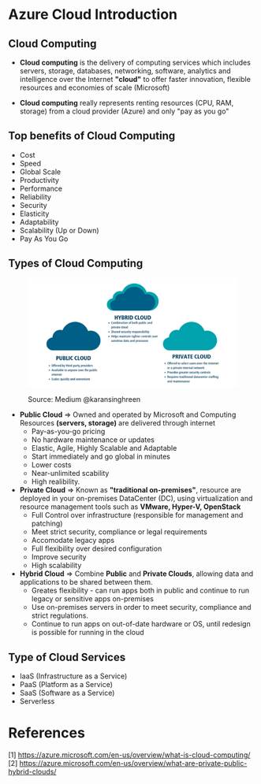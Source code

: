 # Azure Cloud Introduction


## Cloud Computing

* **Cloud computing** is the delivery of computing services which includes servers, storage, databases, networking, software, analytics and intelligence over the Internet **"cloud"** to offer faster innovation, flexible resources and economies of scale (Microsoft)

* **Cloud computing** really represents renting resources (CPU, RAM, storage) from a cloud provider (Azure) and only "pay as you go"

## Top benefits of Cloud Computing

* Cost
* Speed
* Global Scale
* Productivity
* Performance
* Reliability
* Security
* Elasticity
* Adaptability
* Scalability (Up or Down)
* Pay As You Go

## Types of Cloud Computing


<figure>
<p align="center">
<img src="https://github.com/H0j3n/Azure-AZ-900-Notes/blob/master/img/cloud.png" alt="My Images"></p>
<p align="center"><figcaption>Source: Medium @karansinghreen</figcaption></p>
</figure>

* **Public Cloud**
=> Owned and operated by Microsoft and Computing Resources **(servers, storage)** are delivered through internet
    * Pay-as-you-go pricing
    * No hardware maintenance or updates
    * Elastic, Agile, Highly Scalable and Adaptable
    * Start immediately and go global in minutes 
    * Lower costs
    * Near-unlimited scability
    * High realibility.  
* **Private Cloud**
=> Known as **"traditional on-premises"**, resource are deployed in your on-premises DataCenter (DC), using virtualization and resource management tools such as **VMware, Hyper-V, OpenStack**
    * Full Control over infrastructure (responsible for management and patching)
    * Meet strict security, compliance or legal requirements
    * Accomodate legacy apps
    * Full flexibility over desired configuration
    * Improve security
    * High scalability
* **Hybrid Cloud**
=> Combine **Public** and **Private Clouds**, allowing data and applications to be shared between them.
    * Greates flexibility - can run apps both in public and continue to run legacy or sensitive apps on-premises
    * Use on-premises servers in order to meet security, compliance and strict regulations.
    * Continue to run apps on out-of-date hardware or OS, until redesign is possible for running in the cloud

## Type of Cloud Services 

* IaaS (Infrastructure as a Service)
* PaaS (Platform as a Service)
* SaaS (Software as a Service)
* Serverless

# References

[1] https://azure.microsoft.com/en-us/overview/what-is-cloud-computing/
[2] https://azure.microsoft.com/en-us/overview/what-are-private-public-hybrid-clouds/